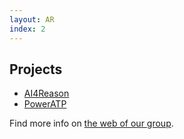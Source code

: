 ```yaml
---
layout: AR
index: 2
---
```


## Projects

+ [AI4Reason](http://ai4reason.org/)
+ [PowerATP](https://www.isvavai.cz/cep?s=jednoduche-vyhledavani&ss=detail&n=0&h=GJ20-06390Y)

Find more info on [the web of our group](http://arg.ciirc.cvut.cz/).

 
